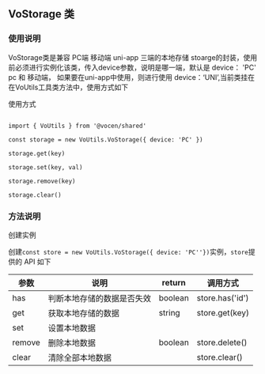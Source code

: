 ## VoStorage 类

### 使用说明

VoStorage类是兼容 PC端 移动端  uni-app 三端的本地存储 stoarge的封装，使用前必须进行实例化该类，传入device参数，说明是哪一端，默认是 device： 'PC' pc 和 移动端， 如果要在uni-app中使用，则进行使用 device：‘UNI’,当前类挂在在VoUtils工具类方法中，使用方式如下

使用方式

```

import { VoUtils } from '@vocen/shared'

const storage = new VoUtils.VoStorage({ device: 'PC' })

storage.get(key)

storage.set(key, val)

storage.remove(key)

storage.clear()

```

### 方法说明

创建实例

创建`const store = new VoUtils.VoStorage({ device: 'PC''})`实例，`store`提供的 API 如下

| 参数    | 说明                         | return  | 调用方式                                                      |
|-------| ----------------------------  |---------|-----------------------------------------------------------|
| has   | 判断本地存储的数据是否失效        | boolean | store.has('id')                                           |
| get   | 获取本地存储的数据                | string  | store.get(key)                                            |
| set   | 设置本地数据      |         |  | string、boolean、object、number<br/> store.set('test', '122') |
| remove | 删除本地数据                   | boolean | store.delete()                                            |
| clear | 清除全部本地数据                    |         | store.clear()                                             |
